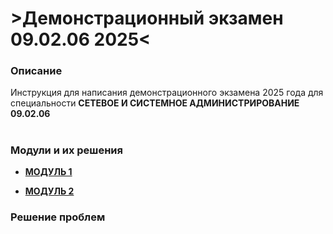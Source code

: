 # >Демонстрационный экзамен 09.02.06 2025< #




### Описание ###

Инструкция для написания демонстрационного экзамена 2025 года для специальности **СЕТЕВОЕ И СИСТЕМНОЕ АДМИНИСТРИРОВАНИЕ 09.02.06**


#


### Модули и их решения 

+ **[МОДУЛЬ 1](https://github.com/damh66/demo2025/tree/main/module1)**

+ **[МОДУЛЬ 2](https://github.com/damh66/demo2025/tree/main/module2)**

### Решение проблем
